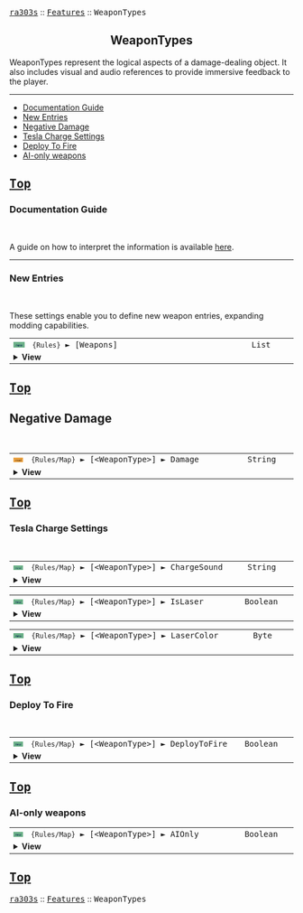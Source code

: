 <a href="../README.md"><kbd>ra303s</kbd></a> :: <a href="./features.md"><kbd>Features</kbd></a> :: <kbd><kbd>WeaponTypes</kbd></kbd><br>
<h2 align="center">WeaponTypes</h2>

WeaponTypes represent the logical aspects of a damage-dealing object. It also includes visual and audio references to provide immersive feedback to the player.

-------

 - [Documentation Guide](#documentation-guide)
 - [New Entries](#new-entries) 
 - [Negative Damage](#negative-damage) 
 - [Tesla Charge Settings](#tesla-charge-settings) 
 - [Deploy To Fire](#deploy-to-fire) 
 - [AI-only weapons](#ai-only-weapons) 

<a href="#weapontypes"><kbd>Top</kbd></a><br>
-------
### Documentation Guide
<br>

A guide on how to interpret the information is available [here](./dockeys.md).


-------
### New Entries
<br>

These settings enable you to define new weapon entries, expanding modding capabilities.

<table><tr><td width="50"><a href="#"><img title="New logic" src="./img/30x15/new.png"></a></td><td width="842"><samp>
<code>{Rules}</code> ► [Weapons]
</samp></td><td width="120"><samp>List</samp></td></tr><tr><td colspan="3"><details><summary><b>View</b></summary>

This section carries a zero-based list of IDs to be recognized as new Weapon.

You may then create a INI section to edit their behaviour, as you would do for any existing Weapons.

Care must be taken that the list keys follow the zero-based index exactly. Duplicate keys (e.g. two '0='), or missing keys, may crash the game at boot. The requirement for strict ordering may change in the future.

Example as follows:

```ini
[Weapons]
0=HandCannon
1=Mortar
```
</details></td></tr></table>


<a href="#weapontypes"><kbd>Top</kbd></a><br>
-------
## Negative Damage
<br>

<table><tr><td width="50"><a href="#"><img title="Modified Reference" src="./img/30x15/mod.png"></a></td><td width="842"><samp>
<code>{Rules/Map}</code> ► [&lt;WeaponType&gt;] ► Damage
</samp></td><td width="120"><samp>String</samp></td></tr><tr><td colspan="3"><details><summary><b>View</b></summary>

```Modified WeaponTypeClass->Damage```

In the original game, there are hardcoded checks to restrict the use of negative damage to the Medic and the Mechanic. Moreover, the game restricts the area of effect of such weapons to 8 leptons. 

Now all weapons can deal negative damage, and the area of effect of the weapon follows the warhead spread factor. Setting `Spread=0` for the warhead restores the area effect of 8 leptons.

The mechanics of healing is not yet fully unraveled, so negative damage weapons may not work in all scenarios. For example, Units with negative damage weapons do not know to only target damaged units.
</details></td></tr></table>


<a href="#weapontypes"><kbd>Top</kbd></a><br>
-------
### Tesla Charge Settings
<br>


<table><tr><td width="50"><a href="#"><img title="New logic" src="./img/30x15/new.png"></a></td><td width="842"><samp>
<code>{Rules/Map}</code> ► [&lt;WeaponType&gt;] ► ChargeSound
</samp></td><td width="120"><samp>String</samp></td></tr><tr><td colspan="3"><details><summary><b>View</b></summary>

If used on a weapon with `Charges`=true, overrides the charging sound. This string must be an existing <a href="./defines.md#soundeffects">SoundEffect</a> or defined in `[SoundEffects]`. This can be used to emulate the C&C Nod Obelisk. Defaults to the charging sound of the Tesla Coil.
</details></td></tr></table>


<table><tr><td width="50"><a href="#"><img title="New logic" src="./img/30x15/new.png"></a></td><td width="842"><samp>
<code>{Rules/Map}</code> ► [&lt;WeaponType&gt;] ► IsLaser
</samp></td><td width="120"><samp>Boolean</samp></td></tr><tr><td colspan="3"><details><summary><b>View</b></summary>

If used on a weapon with `Charges`=true, overrides the tesla zap drawing, and draws a straight line from firing offset to target. This can be used to emulate the C&C Nod Obelisk. Defaults to the charging sound of the Tesla Coil.

Note: `Charges`=true is required on the weapon, else this control does nothing!
</details></td></tr></table>


<table><tr><td width="50"><a href="#"><img title="New logic" src="./img/30x15/new.png"></a></td><td width="842"><samp>
<code>{Rules/Map}</code> ► [&lt;WeaponType&gt;] ► LaserColor
</samp></td><td width="120"><samp>Byte</samp></td></tr><tr><td colspan="3"><details><summary><b>View</b></summary>

If used on a weapon with `Charges`=true and `IsLaser`=true, overrides the laser color sound. The color is the indexed color on the game palatte, except for index 0, which defaults to the red color. This can be used to emulate the C&C Nod Obelisk. Defaults to the red color (index 8).
</details></td></tr></table>


<a href="#weapontypes"><kbd>Top</kbd></a><br>
-------
### Deploy To Fire
<br>


<table><tr><td width="50"><a href="#"><img title="New logic" src="./img/30x15/new.png"></a></td><td width="842"><samp>
<code>{Rules/Map}</code> ► [&lt;WeaponType&gt;] ► DeployToFire
</samp></td><td width="120"><samp>Boolean</samp></td></tr><tr><td colspan="3"><details><summary><b>View</b></summary>

The unit will approach targets with the weapon's range. Instead of firing a bullet, the unit shall perform the mission `Unload` instead.  

Only effective on certain types, as some do not have a response to the Unload mission.
</details></td></tr></table>


<a href="#weapontypes"><kbd>Top</kbd></a><br>
-------
### AI-only weapons


<table><tr><td width="50"><a href="#"><img title="New logic" src="./img/30x15/new.png"></a></td><td width="842"><samp>
<code>{Rules/Map}</code> ► [&lt;WeaponType&gt;] ► AIOnly
</samp></td><td width="120"><samp>Boolean</samp></td></tr><tr><td colspan="3"><details><summary><b>View</b></summary>

Prevents a human player from using the weapon. Useful for modders who want to program AI-only targeting features such as `DeployToFire`, without revealing the attack cursor to the player.

</details></td></tr></table>


<a href="#weapontypes"><kbd>Top</kbd></a><br>
-------
<a href="../README.md"><kbd>ra303s</kbd></a> :: <a href="./features.md"><kbd>Features</kbd></a> :: <kbd><kbd>WeaponTypes</kbd></kbd><br>

